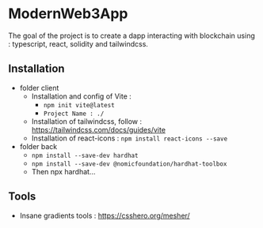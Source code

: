 # ModernWeb3App

The goal of the project is to create a dapp interacting with blockchain using : typescript, react, solidity and tailwindcss.

## Installation
* folder client
  * Installation and config of Vite :
    * `npm init vite@latest`
    * `Project Name : ./`
  * Installation of tailwindcss, follow : https://tailwindcss.com/docs/guides/vite
  * Installation of react-icons : `npm install react-icons --save`
* folder back
  * `npm install --save-dev hardhat`
  * `npm install --save-dev @nomicfoundation/hardhat-toolbox`
  * Then npx hardhat... 

## Tools
* Insane gradients tools : https://csshero.org/mesher/